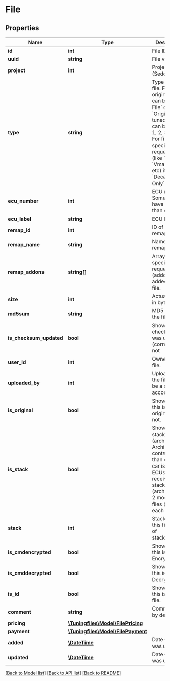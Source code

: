# File

## Properties
Name | Type | Description | Notes
------------ | ------------- | ------------- | -------------
**id** | **int** | File ID. | [optional] 
**uuid** | **string** | File v4 UUID. | [optional] 
**project** | **int** | Project ID (Sedox ID). | [optional] 
**type** | **string** | Type of the file.  For original files it can be: &#x60;ID File&#x60; or &#x60;Original&#x60;. For tuned files it can be &#x60;Stage 1, 2, 3, etc&#x60;. For files with special requests only (like &#x60;DPF Off&#x60;, &#x60;Vmax Off&#x60;, etc) it can be &#x60;Decativation Only&#x60;. | [optional] 
**ecu_number** | **int** | ECU number. Some cars have more than one ECU. | [optional] 
**ecu_label** | **string** | ECU label. | [optional] 
**remap_id** | **int** | ID of the remap. | [optional] 
**remap_name** | **string** | Name of the remap. | [optional] 
**remap_addons** | **string[]** | Array with all special requests (addons) added into the file. | [optional] 
**size** | **int** | Actual file size in bytes. | [optional] 
**md5sum** | **string** | MD5 sum of the file. | [optional] 
**is_checksum_updated** | **bool** | Shows either checksum was updated (corrected) or not | [optional] 
**user_id** | **int** | Owner of the file. | [optional] 
**uploaded_by** | **int** | Uploader of the file (may be a sub-account) | [optional] 
**is_original** | **bool** | Shows either this is an original file or not. | [optional] 
**is_stack** | **bool** | Shows if file is stack (archive). Archive contains more than one file. If car is with 2 ECUs you will receive stacked file (archive) with 2 modified files (one for each ECU). | [optional] 
**stack** | **int** | Stack ID (if this file is part of stack/archive). | [optional] 
**is_cmdencrypted** | **bool** | Shows either this is a CMD Encrypted file. | [optional] 
**is_cmddecrypted** | **bool** | Shows either this is a CMD Decrypted file. | [optional] 
**is_id** | **bool** | Shows either this is an ID file. | [optional] 
**comment** | **string** | Comment left by developer. | [optional] 
**pricing** | [**\Tuningfiles\Model\FilePricing**](FilePricing.md) |  | [optional] 
**payment** | [**\Tuningfiles\Model\FilePayment**](FilePayment.md) |  | [optional] 
**added** | [**\DateTime**](\DateTime.md) | Date-time file was uploaded. | [optional] 
**updated** | [**\DateTime**](\DateTime.md) | Date-time file was updated. | [optional] 

[[Back to Model list]](../../README.md#documentation-for-models) [[Back to API list]](../../README.md#documentation-for-api-endpoints) [[Back to README]](../../README.md)

